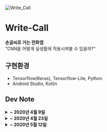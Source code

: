 ![Write_Call](https://user-images.githubusercontent.com/59414764/114134492-ce1f9680-9942-11eb-99e0-bb6a51a8bd0b.gif)

# Write-Call
<b>손글씨로 거는 전화앱</b>  
"CNN을 어떻게 실생활에 적용시켜볼 수 있을까?"


## 구현환경
- Tensorflow(Keras), Tensorflow-Lite, Python
- Android Studio, Kotlin

## Dev Note
<details>
  <summary><b> ~ 2020년 4월 9일</b></summary>
  
  1. MNIST 숫자 데이터를 이용하여 CNN 모델 만들기
  2. mnist.tflite(Tensorflow Lite) 모델 파일 변형하기
  3. 안드로이드의 그림판 패키지를 이용하여 분류할 input data 생성
  4. mnist.tflite이 적용된 tensorflow-lite 패키지를 이용하여 input data 숫자 인식하기
  5. 얻어낸 숫자들과 intent를 이용하여 전화로 연결 📞
  
</details>
<details>
  <summary><b> ~ 2020년 4월 23일</b></summary>
  
  Feedback
  1. 단순 Toy Project로 끝내지 말자 ⭐
  2. 배운 것을 현 프로젝트에 어떻게 적용시켜볼 수 있을까 그때 그때 고민해보자 
  3. 한 글자씩 입력해야하는 단점이 있다. 한꺼번에 쓰고 text를 detection을 통해 한 글자씩 찾고 Recognition. 글자들의 위치 정보를 이용하여 문자를 순서대로 배열하면 되지 않을까?
  4. 모델의 tflite 파일(모델 정보 및 가중치)을 갱신해야할 때도 있다. 서버를 이용해 갱신할 수 있도록 만들자.
  5. 모델 성능 개선을 위해 사용시 즉각 데이터를 수집하는 것도 필요해보인다. differential privacy 정책에 의하면 온전한 데이터를 서버에 보내는 것이 아닌, 일부 학습된(사람이 해석할 수 없는) 가중치만을 서버에 보낼 필요가 있어보인다. 모바일 환경에서 NDK라는 것을 사용하면 되지 않을까? Classifier만 학습하도록 하면 되지 않을까?
  6. 나중에 숫자 뿐만 아니라 글씨도 알아볼 수 있도록 하면 좋을 것 같다. ~~텍스트 분석도 해야하려나~~
  7. Random Ferns, Bayesian 이론을 여기에 적용할 수도 있을까?

  공부해야할 것들 - 다 할 필요는 없다 천천히 하나씩 꼼꼼하게
  1. Text Detection, Recognition OCR 논문 리뷰 - (볼 것은 많다...이활석님 Github https://github.com/hwalsuklee/awesome-deep-text-detection-recognition)
  2. Kotiln 공부
  3. C++ 복습 (교재: 전문가를 위한 C++)
  4. ML, DL 공부 - (https://github.com/xcellentbird/Deep_Learning)
  5. Android(Linux, NDK), API(Firebase, OpenCV, Tensorflow-Lite) - (https://github.com/xcellentbird/Study-Android)
  6. Django, Naver Cloud, Networks - Backends
  7. 기술 철학
  
  Community를 활용하자.
  - 현 DL 논문 리뷰 스터디를 통해 OCR 논문을 리뷰하고, 다른 의견을 들어보자. 영어 논문을 읽는 것에 익숙해지자. ~~영어 공부도 좀~~
  - KDT 데브 코스를 통해, 중급 이상의 ML지식, Sparks, Django 공부하자.
  - Android 스터디를 통해 UI, OS 등을 공부하고 실제 Android App을 만들어보자. 사용자 경험을 분석하고, AI 윤리 규칙을 고려하여 개발해보자.
  - 모르는 것은 Kaggle Korea, Keras Korea, Vision-AI 오픈 카톡방을 이용해 물어보자! ~~열심히 하는 모습이 눈에 띄면 더 좋잖아?~~
  
  TMI
  - 색채 심리학과 Vision Machine의 결합은 어떤 UX로 이어지며 어떻게 디자인 할 수 있을까? ~~Clova Rush에 참여할 수 있으면 좋으련만 ㅠ~~
  - 조만간 Github Study Repo 통합이 필요해보인다.
  - 개발자에게 필요한 역량? 집요함과 약간의 유연성, 문제해결능력, 언어 및 프레임워크에 대한 깊은 지식, CS 지식(알고리즘, 운영체제, 컴퓨터구조, 자료구조, 네트워크, DB)
  - 좋아하는 공부를 하는 것도 좋지만, 사회의 Needs를 분석하고, 그에 맞는 기술을 공부하는 것 또한 중요하다. - AI Engineer + ML Ops + Android (+ iOS)

</details>
<details>
  <summary><b> ~ 2020년 5월 12일</b></summary>
  
  1. 먼저 숫자가 아닌 이미지를 판별해내야한다.
  2. '숫자다'와 '숫자아니다'를 먼저 분류하고, '숫자다'일 경우, 이미지를 다시 숫자별로 분류해내는 게 좋을까? => 그렇게 되면 NN을 두번 거쳐야한다. 시간이 오래걸린다. 하지만 더 정확해지지 않을까? 이게 모델 앙상블의 개념일 것 같다.
  3. '숫자가 맞다/아니다'를 분류하고, 다시 숫자를 분류하는 모델과 모든 레이블로 한번에 분류하는 모델을 만들어서 비교해보자
  4. 숫자 아닌 그림을 수집할 필요가 있다. 현재 KDT를 통해 AWS서버를 사놓은 상태다. 어플을 이용해서 데이터와 해당하는 레이블(사람이 직접 어플에서 지정)을 수집하고, 서버에서 학습 시키는 시스템이 필요하다. Tensorflow Serving, pretrain model, model Serialization(이게 아마 tflite가 아닐까?) 키워드로 좀 더 검색해볼 필요가 있겠다.
  5. 어플도 공부해야한다. 안드로이드(코틀린)어플에서는 어떻게 AWS서버와 연동시킬 수 있을까?
  6. 어플에는 update버튼이 있어야한다. 그래야 Serialization된 모델을 받아와 De-Serialization 작업을 수행하고 모델을 얻어낼 수가 있다.
  
  = 정리: 어플에서 데이터 전송 및 모델 업데이트 기능 추가. 학습용 서버 구축 및 모델 업데이트 기능 구현.
  
</details>
